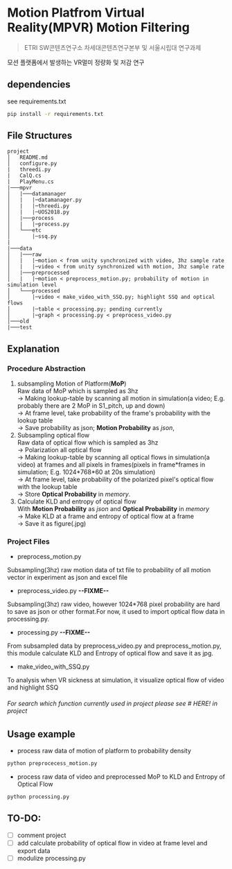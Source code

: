 # Motion Platfrom Virtual Reality(MPVR) Motion Filtering
> ETRI SW콘텐츠연구소 차세대콘텐츠연구본부 및 서울시립대 연구과제

모션 플랫폼에서 발생하는 VR멀미 정량화 및 저감 연구

## dependencies
see requirements.txt

```sh
pip install -r requirements.txt
```

## File Structures
```
project
│   README.md
│   configure.py
|   threedi.py
|   CalQ.cs
|   PlayMenu.cs
|───mpvr
│   |───datamanager
│   |   |─datamanager.py
│   |   |─threedi.py
│   |   |─UOS2018.py
│   |───process
│   |   |─process.py
│   └───etc
│       |─ssq.py
|
|───data
│   |───raw
│   |   |─motion < from unity synchronized with video, 3hz sample rate
│   |   |─video < from unity synchronized with motion, 3hz sample rate
│   |───preprocessed
│   |   |─motion < preprocess_motion.py; probability of motion in simulation level
│   └───processed
│       |─video < make_video_with_SSQ.py; highlight SSQ and optical flows
│       |─table < processing.py; pending currently
│       |─graph < processing.py < preprocess_video.py
│───old
|───test
```

## Explanation

### Procedure Abstraction

1. subsampling Motion of Platform(**MoP**)  
   Raw data of MoP which is sampled as 3hz  
&#8594;   Making lookup-table by scanning all motion in simulation(a video; E.g. probably there are 2 MoP in S1_pitch, up and down)   
&#8594;   At frame level, take probability of the frame's probability with the lookup table  
&#8594;   Save probability as json; **Motion Probability** as *json*,  
2. Subsampling optical flow  
   Raw data of optical flow which is sampled as 3hz  
&#8594;   Polarization all optical flow  
&#8594;   Making lookup-table by scanning all optical flows in simulation(a video) at frames and all pixels in frames(pixels in frame\*frames in simulation; E.g. 1024\*768\*60 at 20s simulation)  
&#8594;   At frame level, take probability of the polarized pixel's optical flow with the lookup table  
&#8594;   Store **Optical Probability** in *memory*.
3. Calculate KLD and entropy of optical flow   
   With **Motion Probability** as *json* and **Optical Probability** in *memory*  
&#8594;   Make KLD at a frame and entropy of optical flow at a frame  
&#8594;   Save it as figure(.jpg)

### Project Files

- preprocess_motion.py  

Subsampling(3hz) raw motion data of txt file to probability of all motion vector in experiment as json and excel file

- preprocess_video.py **--FIXME--**  

Subsampling(3hz) raw video, however 1024*768 pixel probability are hard to save as json or other format.For now, it used to import optical flow data in processing.py.

- processing.py **--FIXME--**  

From subsampled data by preprocess_video.py and preprocess_motion.py, this module calculate KLD and Entropy of optical flow and save it as jpg.

- make_video_with_SSQ.py  

To analysis when VR sickness at simulation, it visualize optical flow of video and highlight SSQ


###### For search which function currently used in project please see # HERE! in project


## Usage example
- process raw data of motion of platform to probability density
```sh
python preprocecess_motion.py
```

- process raw data of video and preprocessed MoP to KLD and Entropy of Optical Flow
```sh
python processing.py
```

## TO-DO:
- [ ] comment project
- [ ] add calculate probability of optical flow in video at frame level and export data
- [ ] modulize processing.py
